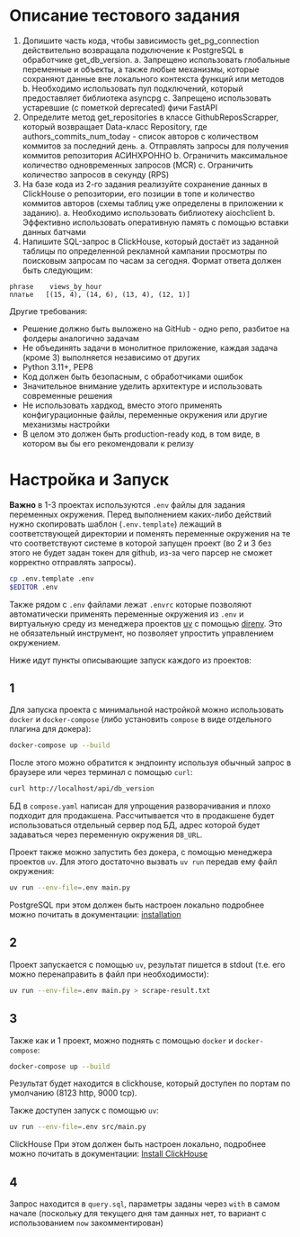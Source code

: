 # Описание тестового задания

1. Допишите часть кода, чтобы зависимость get_pg_connection действительно возвращала подключение к
   PostgreSQL в обработчике get_db_version. a. Запрещено использовать глобальные переменные и
   объекты, а также любые механизмы, которые сохраняют данные вне локального контекста функций или
   методов b. Необходимо использовать пул подключений, который предоставляет библиотека asyncpg c.
   Запрещено использовать устаревшие (с пометкой deprecated) фичи FastAPI
2. Определите метод get_repositories в классе GithubReposScrapper, который возвращает Data-класс
   Repository, где authors_commits_num_today - список авторов с количеством коммитов за последний
   день. a. Отправлять запросы для получения коммитов репозитория АСИНХРОННО b. Ограничить
   максимальное количество одновременных запросов (MCR) c. Ограничить количество запросов в секунду
   (RPS)
3. На базе кода из 2-го задания реализуйте сохранение данных в ClickHouse о репозитории, его позиции
   в топе и количество коммитов авторов (схемы таблиц уже определены в приложении к заданию). a.
   Необходимо использовать библиотеку aiochclient b. Эффективно использовать оперативную память с
   помощью вставки данных батчами
4. Напишите SQL-запрос в ClickHouse, который достаёт из заданной таблицы по определенной рекламной
   кампании просмотры по поисковым запросам по часам за сегодня. Формат ответа должен быть
   следующим:

```
phrase    views_by_hour
платье   [(15, 4), (14, 6), (13, 4), (12, 1)]
```

Другие требования:

- Решение должно быть выложено на GitHub - одно репо, разбитое на фолдеры аналогично задачам
- Не объединять задачи в монолитное приложение, каждая задача (кроме 3) выполняется независимо от
  других
- Python 3.11+, PEP8
- Код должен быть безопасным, с обработчиками ошибок
- Значительное внимание уделить архитектуре и использовать современные решения
- Не использовать хардкод, вместо этого применять конфигурационные файлы, переменные окружения или
  другие механизмы настройки
- В целом это должен быть production-ready код, в том виде, в котором вы бы его рекомендовали к
  релизу

# Настройка и Запуск

**Важно** в 1-3 проектах используются `.env` файлы для задания переменных окружения. Перед
выполнением каких-либо действий нужно скопировать шаблон (`.env.template`) лежащий в соответствующей
директории и поменять переменные окружения на те что соответствуют системе в которой запущен проект
(во 2 и 3 без этого не будет задан токен для github, из-за чего парсер не сможет корректно
отправлять запросы).

```sh
cp .env.template .env
$EDITOR .env
```

Также рядом с `.env` файлами лежат `.envrc` которые позволяют автоматически применять переменные
окружения из `.env` и виртуальную среду из менеджера проектов [uv](https://github.com/astral-sh/uv)
с помощью [direnv](https://github.com/direnv/direnv). Это не обязательный инструмент, но позволяет
упростить управлением окружением.

Ниже идут пункты описывающие запуск каждого из проектов:

## 1

Для запуска проекта с минимальной настройкой можно использовать `docker` и `docker-compose` (либо
установить `compose` в виде отдельного плагина для докера):

```sh
docker-compose up --build
```

После этого можно обратится к эндпоинту используя обычный запрос в браузере или через терминал с
помощью `curl`:

```sh
curl http://localhost/api/db_version
```

БД в `compose.yaml` написан для упрощения разворачивания и плохо подходит для продакшена.
Рассчитывается что в продакшене будет использоваться отдельный сервер под БД, адрес которой будет
задаваться через переменную окружения `DB_URL`.

Проект также можно запустить без докера, с помощью менеджера проектов `uv`. Для этого достаточно
вызвать `uv run` передав ему файл окружения:

```sh
uv run --env-file=.env main.py
```

PostgreSQL при этом должен быть настроен локально подробнее можно почитать в документации:
[installation](https://www.postgresql.org/docs/current/tutorial-install.html)

## 2

Проект запускается с помощью `uv`, результат пишется в stdout (т.е. его можно перенаправить в файл
при необходимости):

```sh
uv run --env-file=.env main.py > scrape-result.txt
```

## 3

Также как и 1 проект, можно поднять с помощью `docker` и `docker-compose`:

```sh
docker-compose up --build
```

Результат будет находится в clickhouse, который доступен по портам по умолчанию (8123 http, 9000
tcp).

Также доступен запуск с помощью `uv`:

```sh
uv run --env-file=.env src/main.py
```

ClickHouse При этом должен быть настроен локально, подробнее можно почитать в документации:
[Install ClickHouse](https://clickhouse.com/docs/install)

## 4

Запрос находится в `query.sql`, параметры заданы через `with` в самом начале (поскольку для текущего
дня там данных нет, то вариант с использованием `now` закомментирован)
